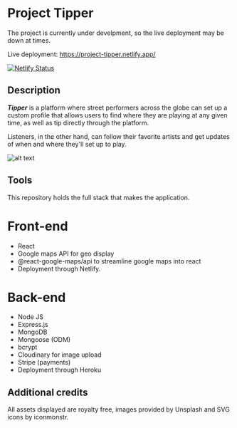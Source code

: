 # Project Tipper

The project is currently under develpment, so the live deployment may be down at times.

Live deployment: https://project-tipper.netlify.app/

[![Netlify Status](https://api.netlify.com/api/v1/badges/c701a746-cc3f-436f-a87e-85edc0c1680c/deploy-status)](https://app.netlify.com/sites/project-tipper/deploys)

## Description

_**Tipper**_ is a platform where street performers across the globe can set up a custom profile that allows users to find where they are playing at any given time, as well as tip directly through the platform.

Listeners, in the other hand, can follow their favorite artists and get updates of when and where they'll set up to play.

![alt text]()

## Tools

This repository holds the full stack that makes the application.

# Front-end

- React
- Google maps API for geo display
- @react-google-maps/api to streamline google maps into react
- Deployment through Netlify.

# Back-end

- Node JS
- Express.js
- MongoDB
- Mongoose (ODM)
- bcrypt
- Cloudinary for image upload
- Stripe (payments)
- Deployment through Heroku

## Additional credits

All assets displayed are royalty free, images provided by Unsplash and SVG icons by iconmonstr.

